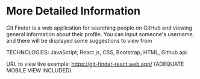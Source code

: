 # More Detailed Information

Git Finder is a web application for searching people on GitHub and viewing general information about their profile. You can input someone's username, and there will be displayed some suggestions to view from

TECHNOLOGIES: JavaScript, React.js, CSS, Bootstrap, HTML, Github api.

URL to view live example: https://git-finder-react.web.app/ (ADEQUATE MOBILE VIEW INCLUDED)

